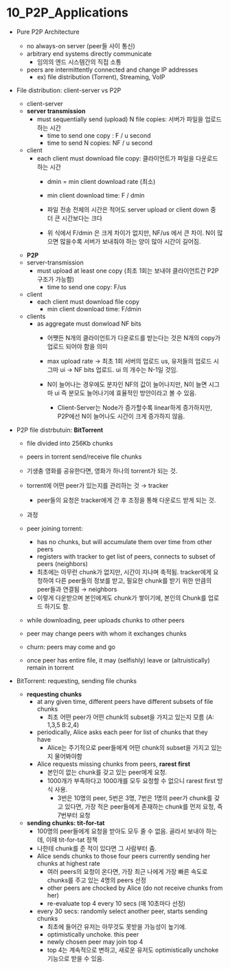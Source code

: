 # 10_P2P_Applications

- Pure P2P Architecture
    - no always-on server (peer들 사이 통신)
    - arbitrary end systems directly communicate
        - 임의의 엔드 시스템간의 직접 소통
    - peers are intermittently connected and change IP addresses
        - ex) file distribution (Torrent), Streaming, VoIP
- File distribution: client-server vs P2P
    
    
    - client-server
    - **server transmission**
        - must sequentially send (upload) N file copies: 서버가 파일을 업로드하는 시간
            - time to send one copy : F / u second
            - time to send N copies: NF / u second
    - client
        - each client must download file copy: 클라이언트가 파일을 다운로드 하는 시간
            - dmin = min client download rate (최소)
            - min client download time: F / dmin
            
            
            - 파일 전송 전체의 시간은 적어도 server upload or client down 중 더 큰 시간보다는 크다
            - 위 식에서 F/dmin 은 크게 차이가 없지만, NF/us 에서 큰 차이. N이 많으면 많을수록 서버가 보내줘야 하는 양이 많아 시간이 길어짐.
    - **P2P**
    - server-transmission
        - must upload at least one copy (최초 1회는 보내야 클라이언트간 P2P 구조가 가능함)
            - time to send one copy: F/us
    - client
        - each client must download file copy
            - min client download time: F/dmin
    - clients
        - as aggregate must donwload NF bits
            - 어쨋든 N개의 클라이언트가 다운로드를 받는다는 것은 N개의 copy가 업로드 되어야 함을 의미
                
                
            - max upload rate → 최초 1회 서버의 업로드 us, 유저들의 업로드 시그마 ui → NF bits 업로드. ui 의 개수는 N-1일 것임.
            - N이 늘어나는 경우에도 분자인 NF의 값이 늘어나지만, N이 늘면 시그마 ui 즉 분모도 늘어나기에 효율적인 방안이라고 볼 수 있음.
                
                
                - Client-Server는 Node가 증가할수록 linear하게 증가하지만, P2P에선 N이 늘어나도 시간이 크게 증가하지 않음.
- P2P file distrbutuin: **BitTorrent**
    - file divided into 256Kb chunks
    - peers in torrent send/receive file chunks
        
        
    - 기생충 영화를 공유한다면, 영화가 하나의 torrent가 되는 것.
    - torrent에 어떤 peer가 있는지를 관리하는 것 → tracker
        - peer들의 요청은 tracker에게 간 후 조정을 통해 다운로드 받게 되는 것.
    - 과정
    - peer joining torrent:
        - has no chunks, but will accumulate them over time from other peers
        - registers with tracker to get list of peers, connects to subset of peers (neighbors)
        - 최초에는 아무런 chunk가 없지만, 시간이 지나며 축적됨. tracker에게 요청하여 다른 peer들의 정보를 받고, 필요한 chunk를 받기 위한 만큼의 peer들과 연결됨 → neighbors
        - 이렇게 다운받으며 본인에게도 chunk가 쌓이기에, 본인의 Chunk를 업로드 하기도 함.
    - while downloading, peer uploads chunks to other peers
    - peer may change peers with whom it exchanges chunks
    - churn: peers may come and go
    - once peer has entire file, it may (selfishly) leave or (altruistically) remain in torrent
    
- BitTorrent: requesting, sending file chunks
    - **requesting chunks**
        - at any given time, different peers have different subsets of file chunks
            - 최초 어떤 peer가 어떤 chunk의 subset을 가지고 있는지 모름 (A: 1,3,5 B:2,4)
        - periodically, Alice asks each peer for list of chunks that they have
            - Alice는 주기적으로 peer들에게 어떤 chunk의 subset을 가지고 있는지 물어봐야함
        - Alice requests missing chunks from peers, **rarest first**
            - 본인이 없는 chunk를 갖고 있는 peer에게 요청.
            - 1000개가 부족하다고 1000개를 모두 요청할 수 없으니 rarest first 방식 사용.
                - 3번은 10명의 peer, 5번은 3명, 7번은 1명의 peer가 chunk를 갖고 있다면, 가장 적은 peer들에게 존재하는 chunk를 먼저 요청, 즉 7번부터 요청
    - **sending chunks: tit-for-tat**
        - 100명의 peer들에게 요청을 받아도 모두 줄 수 없음. 골라서 보내야 하는데, 이때 tit-for-tat 정책
        - 나한테 chunk를 준 적이 있다면 그 사람부터 줌.
        - Alice sends chunks to those four peers currently sending her chunks at highest rate
            - 여러 peers의 요청이 온다면, 가장 최근 나에게 가장 빠른 속도로 chunks를 주고 있는 4명의 peers 선정
            - other peers are chocked by Alice (do not receive chunks from her)
            - re-evaluate top 4 every 10 secs (매 10초마다 선정)
        - every 30 secs: randomly select another peer, starts sending chunks
            - 최초에 들어간 유저는 아무것도 못받을 가능성이 높기에.
            - optimistically unchoke. this peer
            - newly chosen peer may join top 4
            - top 4는 계속적으로 변하고, 새로운 유저도 optimistically unchoke 기능으로 받을 수 있음.
